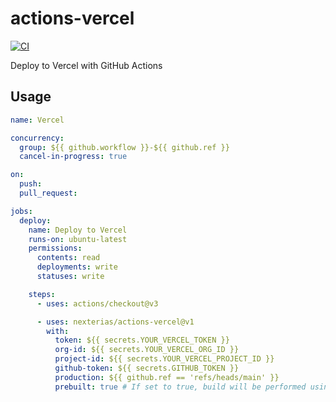 # actions-vercel

[![CI](https://github.com/nexterias/actions-vercel/actions/workflows/ci.yml/badge.svg)](https://github.com/nexterias/actions-vercel/actions/workflows/ci.yml)

Deploy to Vercel with GitHub Actions

## Usage

```yml
name: Vercel

concurrency:
  group: ${{ github.workflow }}-${{ github.ref }}
  cancel-in-progress: true

on:
  push:
  pull_request:

jobs:
  deploy:
    name: Deploy to Vercel
    runs-on: ubuntu-latest
    permissions:
      contents: read
      deployments: write
      statuses: write

    steps:
      - uses: actions/checkout@v3

      - uses: nexterias/actions-vercel@v1
        with:
          token: ${{ secrets.YOUR_VERCEL_TOKEN }}
          org-id: ${{ secrets.YOUR_VERCEL_ORG_ID }}
          project-id: ${{ secrets.YOUR_VERCEL_PROJECT_ID }}
          github-token: ${{ secrets.GITHUB_TOKEN }}
          production: ${{ github.ref == 'refs/heads/main' }}
          prebuilt: true # If set to true, build will be performed using GitHub Actions.
```

